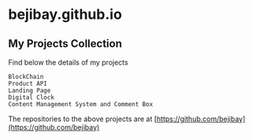 # bejibay.github.io
## My Projects Collection
Find below the details of my projects
```
BlockChain                                  
Product API  
Landing Page
Digital Clock
Content Management System and Comment Box 
```
The repositories to the above projects are at 
[https://github.com/bejibay](https://github.com/bejibay)


       

